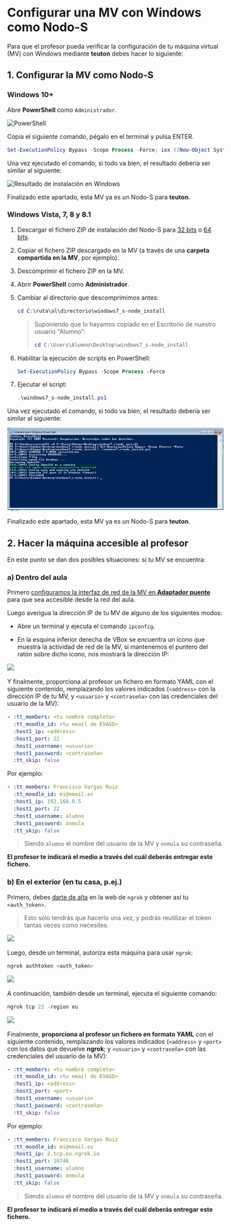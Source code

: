 # Configurar una MV con Windows como Nodo-S

Para que el profesor pueda verificar la configuración de tu máquina virtual (MV) con Windows mediante **teuton** debes hacer lo siguiente:

## 1. Configurar la MV como Nodo-S

### Windows 10+

Abre **PowerShell** como `Administrador`.

![PowerShell](windows-powershell.png)

Copia el siguiente comando, pégalo en el terminal y pulsa ENTER.

```powershell
Set-ExecutionPolicy Bypass -Scope Process -Force; iex ((New-Object System.Net.WebClient).DownloadString('https://raw.githubusercontent.com/asir-idp/asir-idp.github.io/master/teuton/nodo-s/windows/windows_s-node_install.ps1'))
```

Una vez ejecutado el comando, si todo va bien, el resultado debería ser similar al siguiente:

![Resultado de instalación en Windows](windows-installation-result.png)

Finalizado este apartado, esta MV ya es un Nodo-S para **teuton**.

### Windows Vista, 7, 8 y 8.1

1. Descargar el fichero ZIP de instalación del Nodo-S para [32 bits](https://github.com/asir-idp/asir-idp.github.io/releases/download/w7-snode-install/windows7_s-node_install_32bits.zip) o [64 bits](https://github.com/asir-idp/asir-idp.github.io/releases/download/w7-snode-install/windows7_s-node_install_64bits.zip).

2. Copiar el fichero ZIP descargado en la MV (a través de una **carpeta compartida en la MV**, por ejemplo).

3. Descomprimir el fichero ZIP en la MV.

4. Abrir **PowerShell** como **Administrador**.

5. Cambiar al directorio que descomprimimos antes: 

    ```powershell
    cd C:\ruta\al\directorio\windows7_s-node_install
    ```

      > Suponiendo que lo hayamos copiado en el Escritorio de nuestro usuario "Alumno":
      >
      > ````powershell
      > cd C:\Users\Alumno\Desktop\windows7_s-node_install
      > ````

6. Habilitar la ejecución de scripts en PowerShell: 

    ```powershell
    Set-ExecutionPolicy Bypass -Scope Process -Force
    ```

7. Ejecutar el script:

    ```powershell
    .\windows7_s-node_install.ps1
    ```

Una vez ejecutado el comando, si todo va bien, el resultado debería ser similar al siguiente:

![image-20211028124827509](windows7-installation-result.png)

Finalizado este apartado, esta MV ya es un Nodo-S para **teuton**.

## 2. Hacer la máquina accesible al profesor

En este punto se dan dos posibles situaciones: si tu MV se encuentra:

### a) Dentro del aula

Primero [configuramos la interfaz de red de la MV en **Adaptador puente**](../../../virtualizacion/virtualbox/configurar-red-en-adaptador-puente) para que sea accesible desde la red del aula.

Luego averigua la dirección IP de tu MV de alguno de los siguientes modos:

- Abre un terminal y ejecuta el comando `ipconfig`.

- En la esquina inferior derecha de VBox se encuentra un icono que muestra la actividad de red de la MV, si mantenemos el puntero del ratón sobre dicho icono, nos mostrará la dirección IP:

![](vbox-ip.png)

Y finalmente, proporciona al profesor un fichero en formato YAML con el siguiente contenido, remplazando los valores indicados (`<address>` con la dirección IP de tu MV, y `<usuario>` y `<contraseña>` con las credenciales del usuario de la MV):

```yaml
- :tt_members: <tu nombre completo>
  :tt_moodle_id: <tu email de EVAGD>
  :host1_ip: <address>
  :host1_port: 22
  :host1_username: <usuario>
  :host1_password: <contraseña>  
  :tt_skip: false
```

Por ejemplo:

```yaml
- :tt_members: Francisco Vargas Ruiz
  :tt_moodle_id: mi@email.es
  :host1_ip: 192.168.0.5
  :host1_port: 22
  :host1_username: alumno
  :host1_password: onmula
  :tt_skip: false
```

> Siendo `alumno` el nombre del usuario de la MV y `onmula` su contraseña.

**El profesor te indicará el medio a través del  cuál deberás entregar este fichero.**

### b) En el exterior (en tu casa, p.ej.)

Primero, debes [darte de alta](https://dashboard.ngrok.com/signup) en la web de `ngrok` y obtener así tu `<auth_token>`. 

> Esto sólo tendrás que hacerlo una vez, y podrás reutilizar el token tantas veces como necesites.

![](authtoken.png)

Luego, desde un terminal, autoriza esta máquina para usar `ngrok`:

```powershell
ngrok authtoken <auth_token>
```

![](ngrok-authtoken.png)

A continuación, también desde un terminal, ejecuta el siguiente comando:

```powershell
ngrok tcp 22 -region eu
```

![](ngrok.png)

Finalmente, **proporciona al profesor un fichero en formato YAML** con el siguiente contenido, remplazando los valores indicados (`<address>` y  `<port>` con los datos que devuelve **ngrok**; y `<usuario>` y `<contraseña>` con las credenciales del usuario de la MV):

```yaml
- :tt_members: <tu nombre completo>
  :tt_moodle_id: <tu email de EVAGD>
  :host1_ip: <address>
  :host1_port: <port>
  :host1_username: <usuario>
  :host1_password: <contraseña>  
  :tt_skip: false
```

Por ejemplo:

```yaml
- :tt_members: Francisco Vargas Ruiz
  :tt_moodle_id: mi@email.es
  :host1_ip: 2.tcp.eu.ngrok.io
  :host1_port: 10746
  :host1_username: alumno
  :host1_password: onmula
  :tt_skip: false
```

> Siendo `alumno` el nombre del usuario de la MV y `onmula` su contraseña.

**El profesor te indicará el medio a través del cuál deberás entregar este fichero.**